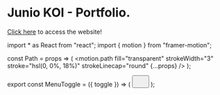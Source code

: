 # Junio KOI - Portfolio.

[Click here](https://juniokoi.vercel.app/) to access the website!

import \* as React from "react";
import { motion } from "framer-motion";

const Path = props => (
<motion.path
fill="transparent"
strokeWidth="3"
stroke="hsl(0, 0%, 18%)"
strokeLinecap="round"
{...props}
/>
);

export const MenuToggle = ({ toggle }) => (
<button onClick={toggle}>
<svg width="23" height="23" viewBox="0 0 23 23">
<Path
variants={{
          closed: { d: "M 2 2.5 L 10 2.5" },
          open: { d: "M 3 16.5 L 17 2.5" }
        }}
/>
<Path
d="M 2 9.423 L 20 9.423"
variants={{
          closed: { opacity: 1 },
          open: { opacity: 0 }
        }}
transition={{ duration: 0.1 }}
/>
<Path
variants={{
          closed: { d: "M 10 16.346 L 20 16.346" },
          open: { d: "M 3 2.5 L 17 16.346" }
        }}
/>
</svg>
</button>
);
